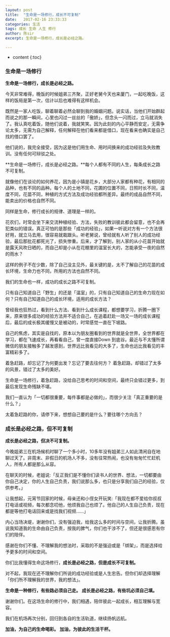```yaml
---
layout: post
title:  "生命是一场修行，成长不可复制"
date:   2017-02-16 23:33:33
categories: 生活
tags: 成长 生命 人生 修行
author: 陈sir
excerpt: 生命是一场修行，成长是必经之路。

---
```

* content
{:toc}

### 生命是一场修行

**生命是一场修行，成长是必经之路。**

今天非常难得，晚饭的时候姐弟三齐聚，正好老舅今天也来厦门，一起吃晚饭，这样的饭局是第一次，估计以后也难得有这样机会。

既然是一家人吃饭，聊着聊着必然会聊到我的婚姻问题。说实话，当他们开始群起而说之的那一瞬间，心里也闪过一丝丝的「傲娇」，但念头一闪而过，立马就消失了。我认真吃着饭，随他们说着，我就笑笑。因为此刻的内心平静而安定，无需争论太多，无需为自己解释，任何解释在他们看来都是借口，现在看来也确实是自己找的借口罢了。

他们说的，我完全接受，因为这是他们用生命、用时间换来的成功经验及失败教训。没有任何可辩驳之处。

**生命是一场修行，成长是必经之路。**每个人都有不同的人生，每条成长之路不可复制。

就像他们在谈论的如何养花，因为是小镇是花乡，大部分人家都有种花，有相同的品种，也有不同的品种。每个人的土地不同，花圃的位置不同，日照时长不同，温度不同，花苗不同，种植的方式方法及成功经验都所差异。最终的成品自然不同，能卖出的价格也自然不同。

同样是生命，修行成长的规律、道理是一样的。

花农们，时常会坐下来交流种植经验、方法，失败的教训彼此都会留意，也不会再犯类似的错误。真正可怕的是那些「成功的经验」，如果一听说对方有一个方法很好用，就立马去用，很容易就栽跟头。听老舅说，曾经就有人听了别人的成功经验，最后那批花都死光了，损失惨重。后来，才了解到，别人家的从小花苗开始就是露天风吹日晒的，而自己却是小从在花棚里的温室长大的，怎能承受一夜的自然的雨水？

这样的例子不在少数，除了自己没主见外，最关键的是，太不了解自己的花苗的成长环境，生命力也不同，所用的方法也自然不同。

我们的生命也一样，成功的成长之路不可复制。

只有自己知道自己「野生」的还是「温室」的，只有自己知道自己的生命力现在如何？只有自己知道自己的成长环境，适用的成长方法？

曾经我也狂热过，看到什么方法、看到什么成长课程，都想要学习，折腾一圈下来，原来很多成功的经验方法并不适合自己，在追着赶赴一场又一场的成长课程后，最后的成长极其缓慢又是被动的，时常感觉一直在下坡路。

自己的焦虑，其实是自找的，原本以为朋友圈看到的世界就是全世界，全世界都在学习，都在飞速成长，再看看自己，曾一度直接Down 到底谷。最近与不太懂所谓微信的朋友接触多了越发感到，世界远比我看见的大多了，生命也远比我看见的丰富精彩多了。

着急赶路，却忘记了为何要出发？忘记了要去往何方？
着急赶路，却错过了太多的风景，错过了太多的美好。

生命是一场修行，着急赶路，没给自己思考的时间和空间，最终只会错过更多，到最后发现生命残缺不堪。

我们一直认为「一切都很重要，每件事都是必做的」，而很少关注「真正重要的是什么？」

太着急赶路的你，请停下来，想想自己要的是什么？要往哪个方向去？

### 成长是必经之路，但不可复制

**成长是必经之路，但决不可复制。**

今晚姐弟三在机场候机时聊了一个多小时，10多年没有姐弟三人如此清闲自在地聊过天了。非周末、非假日的机场人不多，没有往常热闹，也没有匆匆忙忙赶机人，所有人都是那么从容。

在聊天的时候，老姐说:「反正我们是不懂你们读书人的世界、想法，一切都要由你自己决定，你的人生自己负责，我们说那么多，也只是分享我们自己的经验，仅供参考。」

让我想起，元宵节回家的时候，母亲还和小侄女开玩笑:「我现在都不爱给你叔叔打电话或视频，每次都念叨他，他烦我自己也烦了。他自己的人生自己负责，现在都是等他打电话回来或是找我们视频……」

内心当场决堤，谢谢你们，没有强迫我，给我这么多的时间与空间，让我折腾。虽说我知道我的生命由自己负责，按我的脾气，你们也干涉不了，但还是很感恩有你们的陪伴。

感谢在你们不懂、不理解我的想法时，采取的不是强迫或是「绑架」，而是选择给予更多的时间和空间。

你们比我懂得生命这场修行，**成长是必经之路，但是成长不可复制。**

对不起，我现在还不理解你们所说的成功经验或是人生忠告。但你们却选择理解「你们所不理解我的世界，我的想法」。

**生命是一种修行，有些路必须自己走。**
**成长是必经之路，有些坑必须自己填。**

谢谢你们。在这场生命的修行中，我们相遇，陪伴彼此一起成长，相互理解与宽容。

我们在机场再次分别，回归到各自的生活轨道，继续扬帆远航。

**加油，为自己的生命喝彩。**
**加油，为彼此的生活干杯。**





